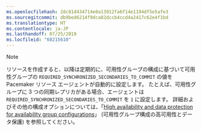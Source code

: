 ```yaml
---
ms.openlocfilehash: 2dc81d434714e0a13912fa6f14e1194df5e5afe3
ms.sourcegitcommit: db9bed6214f9dca82dccb4ccd4a2417c62e4f1bd
ms.translationtype: HT
ms.contentlocale: ja-JP
ms.lasthandoff: 07/25/2019
ms.locfileid: "68215610"
---
```

> [!NOTE]
> リソースを作成すると、以降は定期的に、可用性グループの構成に基づいて可用性グループの `REQUIRED_SYNCHRONIZED_SECONDARIES_TO_COMMIT` の値を Pacemaker リソース エージェントが自動的に設定します。 たとえば、可用性グループに 3 つの同期レプリカがある場合、エージェントは `REQUIRED_SYNCHRONIZED_SECONDARIES_TO_COMMIT` を `1` に設定します。 詳細およびその他の構成オプションについては、「[High availability and data protection for availability group configurations](../linux/sql-server-linux-availability-group-ha.md)」 (可用性グループ構成の高可用性とデータ保護) を参照してください。 